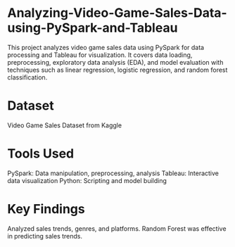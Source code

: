 # Analyzing-Video-Game-Sales-Data-using-PySpark-and-Tableau
This project analyzes video game sales data using PySpark for data processing and Tableau for visualization. It covers data loading, preprocessing, exploratory data analysis (EDA), and model evaluation with techniques such as linear regression, logistic regression, and random forest classification.

# Dataset
Video Game Sales Dataset from Kaggle

# Tools Used
PySpark: Data manipulation, preprocessing, analysis
Tableau: Interactive data visualization
Python: Scripting and model building

# Key Findings
Analyzed sales trends, genres, and platforms.
Random Forest was effective in predicting sales trends.
 
